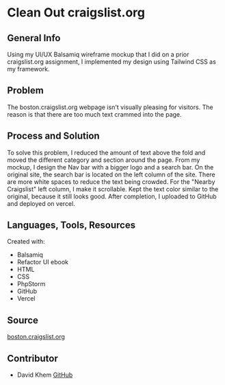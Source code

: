 # Clean Out craigslist.org
## General Info
Using my UI/UX Balsamiq wireframe mockup that I did on a prior craigslist.org assignment,
I implemented my design using Tailwind CSS as my framework.

## Problem
The boston.craigslist.org webpage isn't visually pleasing for visitors.
The reason is that there are too much text crammed into the page.

## Process and Solution
To solve this problem, I reduced the amount of text above the fold and moved the different category and section around the page.
From my mockup, I design the Nav bar with a bigger logo and a search bar. On the original site, the search bar is located on the left column of the site.
There are more white spaces to reduce the text being crowded. For the "Nearby Craigslist" left column, I make it scrollable. Kept the text color similar to the original, because it still looks good.
After completion, I uploaded to GitHub and deployed on vercel.

## Languages, Tools, Resources
Created with:
* Balsamiq
* Refactor UI ebook
* HTML
* CSS
* PhpStorm
* GitHub
* Vercel

## Source
[boston.craigslist.org](https://boston.craigslist.org/)

## Contributor
* David Khem [GitHub](https://github.com/davidkhem)